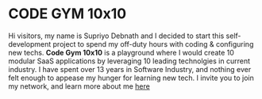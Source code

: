 # CODE GYM 10x10

Hi visitors, my name is Supriyo Debnath and I decided to start this self-development project to spend my off-duty hours with coding & configuring new techs. **Code Gym 10x10** is a playground where I would create 10 modular SaaS applications by leveraging 10 leading technolgies in current industry. I have spent over 13 years in Software Industry, and nothing ever felt enough to appease my hunger for learning new tech. I invite you to join my network, and learn more about me [here](https://www.linkedin.com/in/supriyodebnath/)
